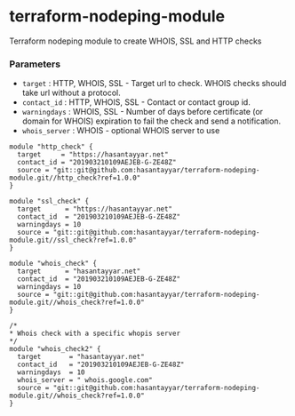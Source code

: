 # terraform-nodeping-module

Terraform nodeping module to create WHOIS, SSL and HTTP checks

### Parameters

- `target` : HTTP, WHOIS, SSL -  Target url to check. WHOIS checks should take url without a protocol. 
- `contact_id` : HTTP, WHOIS, SSL - Contact or contact group id.
- `warningdays` : WHOIS, SSL - Number of days before certificate (or domain for WHOIS) expiration to fail the check and send a notification.
- `whois_server` : WHOIS - optional WHOIS server to use

```
module "http_check" {
  target     = "https://hasantayyar.net"
  contact_id = "201903210109AEJEB-G-ZE48Z"
  source = "git::git@github.com:hasantayyar/terraform-nodeping-module.git//http_check?ref=1.0.0"
}

module "ssl_check" {
  target      = "https://hasantayyar.net"
  contact_id  = "201903210109AEJEB-G-ZE48Z"
  warningdays = 10
  source = "git::git@github.com:hasantayyar/terraform-nodeping-module.git//ssl_check?ref=1.0.0"
}

module "whois_check" {
  target      = "hasantayyar.net"
  contact_id  = "201903210109AEJEB-G-ZE48Z"
  warningdays = 10
  source = "git::git@github.com:hasantayyar/terraform-nodeping-module.git//whois_check?ref=1.0.0"
}

/*
* Whois check with a specific whopis server
*/
module "whois_check2" {
  target       = "hasantayyar.net"
  contact_id   = "201903210109AEJEB-G-ZE48Z"
  warningdays  = 10
  whois_server = " whois.google.com"
  source = "git::git@github.com:hasantayyar/terraform-nodeping-module.git//whois_check?ref=1.0.0"
}
```
